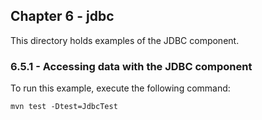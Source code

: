 Chapter 6 - jdbc
----------------

This directory holds examples of the JDBC component.

### 6.5.1 - Accessing data with the JDBC component

To run this example, execute the following command:

    mvn test -Dtest=JdbcTest
